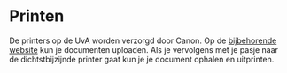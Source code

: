 # Printen

De printers op de UvA worden verzorgd door Canon. Op de [bijbehorende website](http://uva.canon.nl) kun je documenten uploaden. Als je vervolgens met je pasje naar de dichtstbijzijnde printer gaat kun je je document ophalen en uitprinten.
